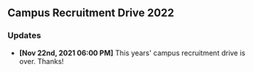 ## Campus Recruitment Drive 2022
### Updates

- **\[Nov 22nd, 2021 06:00 PM\]** This years' campus recruitment drive is over. Thanks!
